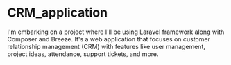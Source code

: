 # CRM_application
I'm embarking on a project where I'll be using Laravel framework along with Composer and Breeze. It's a web application that focuses on customer relationship management (CRM) with features like user management, project ideas, attendance, support tickets, and more.

